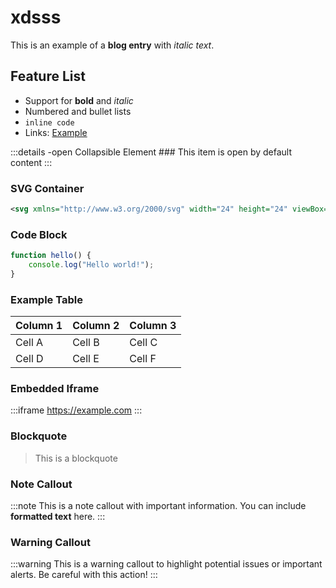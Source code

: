# xdsss

This is an example of a **blog entry** with *italic text*.

## Feature List

- Support for **bold** and *italic*
- Numbered and bullet lists
- `inline code`
- Links: [Example](https://example.com)

:::details -open Collapsible Element
	### This item is open by default
	content
:::

### SVG Container

```svg style="height:15em;"
<svg xmlns="http://www.w3.org/2000/svg" width="24" height="24" viewBox="0 0 24 24"><path fill="currentColor" d="M3 21q-.825 0-1.412-.587T1 19V5q0-.825.588-1.412T3 3h18q.825 0 1.413.588T23 5v14q0 .825-.587 1.413T21 21zm4-4h2V7H5v2h2zm4.5 0h2l1.75-3.175L17 17h2l-2.75-5L19 7h-2l-1.75 3.175L13.5 7h-2l2.75 5z"/></svg>
```

### Code Block

```javascript
function hello() {
    console.log("Hello world!");
}
```

### Example Table

| Column 1 | Column 2 | Column 3 |
|----------|----------|----------|
| Cell A   | Cell B   | Cell C   |
| Cell D   | Cell E   | Cell F   |

### Embedded Iframe

:::iframe
	https://example.com
:::

### Blockquote

> This is a
> blockquote

### Note Callout

:::note
	This is a note callout with important information.
	You can include **formatted text** here.
:::

### Warning Callout

:::warning
	This is a warning callout to highlight potential issues or important alerts.
	Be careful with this action!
:::